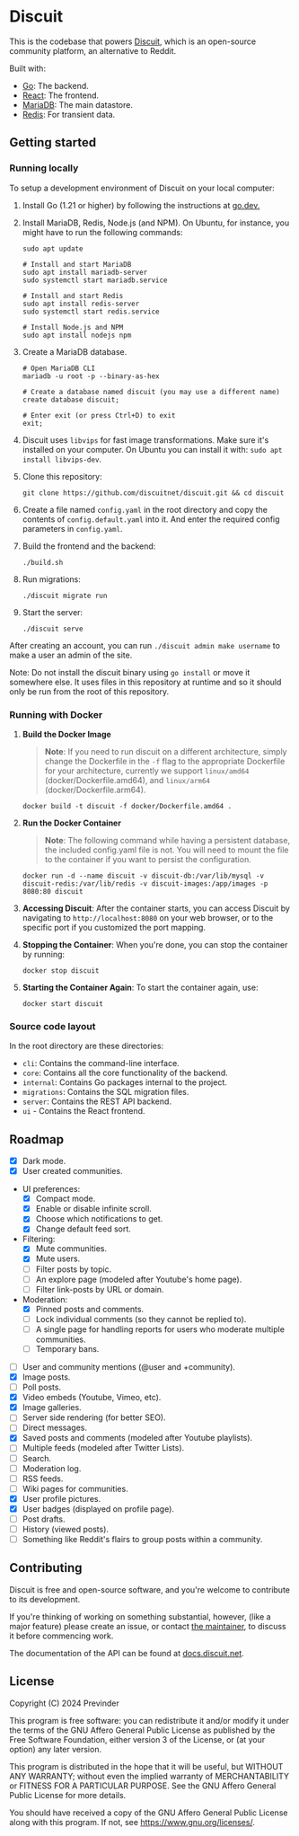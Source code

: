 # Discuit

This is the codebase that powers [Discuit](https://discuit.net), which is an
open-source community platform, an alternative to Reddit.

Built with:

- [Go](https://go.dev): The backend.
- [React](https://react.dev/): The frontend.
- [MariaDB](https://en.wikipedia.org/wiki/MariaDB): The main datastore.
- [Redis](https://redis.io/): For transient data.

## Getting started

### Running locally

To setup a development environment of Discuit on your local computer:

1.  Install Go (1.21 or higher) by following the instructions at
    [go.dev.](https://go.dev/doc/install)
1.  Install MariaDB, Redis, Node.js (and NPM). On Ubuntu, for instance, you might
    have to run the following commands:

    ```shell
    sudo apt update

    # Install and start MariaDB
    sudo apt install mariadb-server
    sudo systemctl start mariadb.service

    # Install and start Redis
    sudo apt install redis-server
    sudo systemctl start redis.service

    # Install Node.js and NPM
    sudo apt install nodejs npm
    ```

1.  Create a MariaDB database.

    ```shell
    # Open MariaDB CLI
    mariadb -u root -p --binary-as-hex

    # Create a database named discuit (you may use a different name)
    create database discuit;

    # Enter exit (or press Ctrl+D) to exit
    exit;
    ```

1.  Discuit uses `libvips` for fast image transformations. Make sure it's
    installed on your computer. On Ubuntu you can install it with:
    `sudo apt install libvips-dev`.
1.  Clone this repository:

    ```shell
    git clone https://github.com/discuitnet/discuit.git && cd discuit
    ```

1.  Create a file named `config.yaml` in the root directory and copy the contents
    of `config.default.yaml` into it. And enter the required config parameters in
    `config.yaml`.
1.  Build the frontend and the backend:

    ```shell
    ./build.sh
    ```

1.  Run migrations:

    ```shell
    ./discuit migrate run
    ```

1.  Start the server:

    ```shell
    ./discuit serve
    ```

After creating an account, you can run `./discuit admin make username` to make
a user an admin of the site.

Note: Do not install the discuit binary using `go install` or move it somewhere else. It uses files in this repository at runtime and so it should only be run from the root of this repository.

### Running with Docker

1. **Build the Docker Image**

   > **Note**: If you need to run discuit on a different architecture, simply change the Dockerfile in the `-f` flag to the appropriate Dockerfile for your architecture, currently we support `linux/amd64` (docker/Dockerfile.amd64), and `linux/arm64` (docker/Dockerfile.arm64).

   ```shell
   docker build -t discuit -f docker/Dockerfile.amd64 .
   ```

2. **Run the Docker Container**

   > **Note**: The following command while having a persistent database, the included config.yaml file is not. You will need to mount the file to the container if you want to persist the configuration.

   ```shell
   docker run -d --name discuit -v discuit-db:/var/lib/mysql -v discuit-redis:/var/lib/redis -v discuit-images:/app/images -p 8080:80 discuit
   ```

3. **Accessing Discuit**: After the container starts, you can access Discuit by navigating to `http://localhost:8080` on your web browser, or to the specific port if you customized the port mapping.

4. **Stopping the Container**: When you're done, you can stop the container by running:

   ```shell
   docker stop discuit
   ```

5. **Starting the Container Again**: To start the container again, use:

   ```shell
   docker start discuit
   ```

### Source code layout

In the root directory are these directories:

- `cli`: Contains the command-line interface.
- `core`: Contains all the core functionality of the backend.
- `internal`: Contains Go packages internal to the project.
- `migrations`: Contains the SQL migration files.
- `server`: Contains the REST API backend.
- `ui` - Contains the React frontend.

## Roadmap

- [x] Dark mode.
- [x] User created communities.
- UI preferences:
  - [x] Compact mode.
  - [x] Enable or disable infinite scroll.
  - [x] Choose which notifications to get.
  - [x] Change default feed sort.
- Filtering:
  - [x] Mute communities.
  - [x] Mute users.
  - [ ] Filter posts by topic.
  - [ ] An explore page (modeled after Youtube's home page).
  - [ ] Filter link-posts by URL or domain.
- Moderation:
  - [x] Pinned posts and comments.
  - [ ] Lock individual comments (so they cannot be replied to).
  - [ ] A single page for handling reports for users who moderate multiple communities.
  - [ ] Temporary bans.
- [ ] User and community mentions (@user and +community).
- [x] Image posts.
- [ ] Poll posts.
- [x] Video embeds (Youtube, Vimeo, etc).
- [x] Image galleries.
- [ ] Server side rendering (for better SEO).
- [ ] Direct messages.
- [x] Saved posts and comments (modeled after Youtube playlists).
- [ ] Multiple feeds (modeled after Twitter Lists).
- [ ] Search.
- [ ] Moderation log.
- [ ] RSS feeds.
- [ ] Wiki pages for communities.
- [x] User profile pictures.
- [x] User badges (displayed on profile page).
- [ ] Post drafts.
- [ ] History (viewed posts).
- [ ] Something like Reddit's flairs to group posts within a community.

## Contributing

Discuit is free and open-source software, and you're welcome to contribute to
its development.

If you're thinking of working on something substantial, however, (like a major
feature) please create an issue, or contact [the
maintainer](https://discuit.net/@previnder), to discuss it before commencing
work.

The documentation of the API can be found at [docs.discuit.net](https://docs.discuit.net).

## License

Copyright (C) 2024 Previnder

This program is free software: you can redistribute it and/or modify it under
the terms of the GNU Affero General Public License as published by the Free
Software Foundation, either version 3 of the License, or (at your option) any
later version.

This program is distributed in the hope that it will be useful, but WITHOUT ANY
WARRANTY; without even the implied warranty of MERCHANTABILITY or FITNESS FOR A
PARTICULAR PURPOSE. See the GNU Affero General Public License for more details.

You should have received a copy of the GNU Affero General Public License along
with this program. If not, see <https://www.gnu.org/licenses/>.
